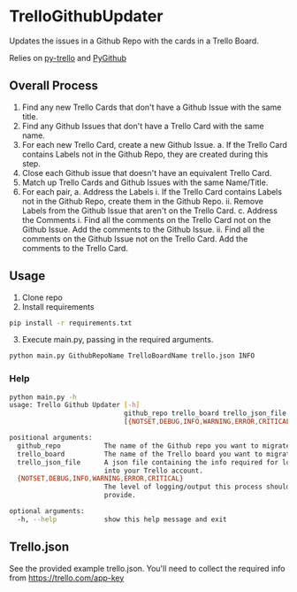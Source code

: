 # TrelloGithubUpdater
Updates the issues in a Github Repo with the cards in a Trello Board.

Relies on [py-trello](https://github.com/sarumont/py-trello) and [PyGithub](https://github.com/PyGithub/PyGithub)

## Overall Process

1. Find any new Trello Cards that don't have a Github Issue with the same title.
2. Find any Github Issues that don't have a Trello Card with the same name.
3. For each new Trello Card, create a new Github Issue.
  a. If the Trello Card contains Labels not in the Github Repo, they are created during this step.
4. Close each Github issue that doesn't have an equivalent Trello Card.
5. Match up Trello Cards and Github Issues with the same Name/Title.
6. For each pair,
  a. Address the Labels
    i. If the Trello Card contains Labels not in the Github Repo, create them in the Github Repo.
    ii. Remove Labels from the Github Issue that aren't on the Trello Card.
  c. Address the Comments
    i. Find all the comments on the Trello Card not on the Github Issue. Add the comments to the Github Issue.
    ii. Find all the comments on the Github Issue not on the Trello Card. Add the comments to the Trello Card.
    
## Usage

1. Clone repo
2. Install requirements

```bash
pip install -r requirements.txt
```

3. Execute main.py, passing in the required arguments.

```bash
python main.py GithubRepoName TrelloBoardName trello.json INFO
```

### Help

```bash
python main.py -h
usage: Trello Github Updater [-h]
                             github_repo trello_board trello_json_file
                             [{NOTSET,DEBUG,INFO,WARNING,ERROR,CRITICAL}]

positional arguments:
  github_repo           The name of the Github repo you want to migrate to.
  trello_board          The name of the Trello board you want to migrate from.
  trello_json_file      A json file containing the info required for logging
                        into your Trello account.
  {NOTSET,DEBUG,INFO,WARNING,ERROR,CRITICAL}
                        The level of logging/output this process should
                        provide.

optional arguments:
  -h, --help            show this help message and exit
```

## Trello.json

See the provided example trello.json. You'll need to collect the required info from https://trello.com/app-key

